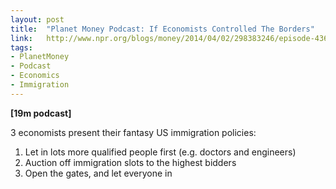 ```yaml
---
layout: post
title:  "Planet Money Podcast: If Economists Controlled The Borders"
link:   http://www.npr.org/blogs/money/2014/04/02/298383246/episode-436-if-economists-controlled-the-borders
tags:
- PlanetMoney
- Podcast
- Economics
- Immigration
---
```


**\[19m podcast\]**

3 economists present their fantasy US immigration policies:

1. Let in lots more qualified people first (e.g. doctors and engineers)
2. Auction off immigration slots to the highest bidders
3. Open the gates, and let everyone in